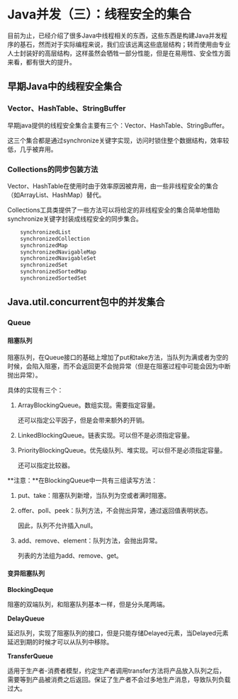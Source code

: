 # Java并发（三）：线程安全的集合

目前为止，已经介绍了很多Java中线程相关的东西，这些东西是构建Java并发程序的基石，然而对于实际编程来说，我们应该远离这些底层结构；转而使用由专业人士封装好的高层结构，这样虽然会牺牲一部分性能，但是在易用性、安全性方面来看，都有很大的提升。

## 早期Java中的线程安全集合

### Vector、HashTable、StringBuffer

早期java提供的线程安全集合主要有三个：Vector、HashTable、StringBuffer。

这三个集合都是通过synchronize关键字实现，访问时锁住整个数据结构，效率较低，几乎被弃用。

### Collections的同步包装方法

Vector、HashTable在使用时由于效率原因被弃用，由一些非线程安全的集合（如ArrayList、HashMap）替代。

Collections工具类提供了一些方法可以将给定的非线程安全的集合简单地借助synchronize关键字封装成线程安全的同步集合。

```java
	synchronizedList
    synchronizedCollection
    synchronizedMap
    synchronizedNavigableMap
    synchronizedNavigableSet
    synchronizedSet
    synchronizedSortedMap
    synchronizedSortedSet
```

## Java.util.concurrent包中的并发集合

### Queue

#### 阻塞队列

阻塞队列，在Queue接口的基础上增加了put和take方法，当队列为满或者为空的时候，会陷入阻塞，而不会返回更不会抛异常（但是在阻塞过程中可能会因为中断抛出异常）。

具体的实现有三个：

1. ArrayBlockingQueue。数组实现。需要指定容量。

   还可以指定公平因子，但是会带来额外的开销。

2. LinkedBlockingQueue。链表实现。可以但不是必须指定容量。

3. PriorityBlockingQueue。优先级队列、堆实现。可以但不是必须指定容量。

   还可以指定比较器。

**注意：**在BlockingQueue中一共有三组读写方法：

1. put、take：阻塞队列新增，当队列为空或者满时阻塞。

2. offer、poll、peek：队列方法，不会抛出异常，通过返回值表明状态。

   因此，队列不允许插入null。

3. add、remove、element：队列方法，会抛出异常。

   列表的方法组为add、remove、get。

#### 变异阻塞队列 

**BlockingDeque**

阻塞的双端队列，和阻塞队列基本一样，但是分头尾两端。

**DelayQueue**

延迟队列，实现了阻塞队列的接口，但是只能存储Delayed元素，当Delayed元素延迟到期的时候才可以从队列中移除。

**TransferQueue**

适用于生产者-消费者模型，约定生产者调用transfer方法将产品放入队列之后，需要等到产品被消费之后返回。保证了生产者不会过多地生产消息，导致队列负载过大。